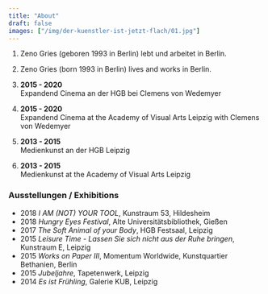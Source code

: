 ```yaml
---
title: "About"
draft: false
images: ["/img/der-kuenstler-ist-jetzt-flach/01.jpg"]
---
```


1. Zeno Gries (geboren 1993 in Berlin) lebt und arbeitet in Berlin.
2. Zeno Gries (born 1993 in Berlin) lives and works in Berlin.

1. **2015 - 2020** \
Expandend Cinema an der HGB bei Clemens von Wedemyer
2. **2015 - 2020** \
Expandend Cinema at the Academy of Visual Arts Leipzig with Clemens von Wedemyer

1. **2013 - 2015** \
Medienkunst an der HGB Leipzig
2. **2013 - 2015** \
Medienkunst at the Academy of Visual Arts Leipzig

### Ausstellungen / Exhibitions
* 2018 *I AM (NOT) YOUR TOOL*, Kunstraum 53, Hildesheim
* 2018 *Hungry Eyes Festival*,  Alte Universitätsbibliothek, Gießen
* 2017 *The Soft Animal of your Body*, HGB Festsaal, Leipzig
* 2015 *Leisure Time - Lassen Sie sich nicht aus der Ruhe bringen*, Kunstraum E, Leipzig
* 2015 *Works on Paper III*, Momentum Worldwide, Kunstquartier Bethanien, Berlin
* 2015 *Jubeljahre*, Tapetenwerk, Leipzig
* 2014 *Es ist Frühling*, Galerie KUB, Leipzig
